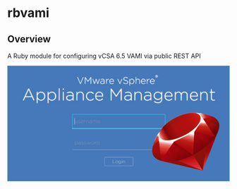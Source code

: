 # rbvami
## Overview
A Ruby module for configuring vCSA 6.5 VAMI via public REST API

!['rbvami'](./rbvami_logo.png)
